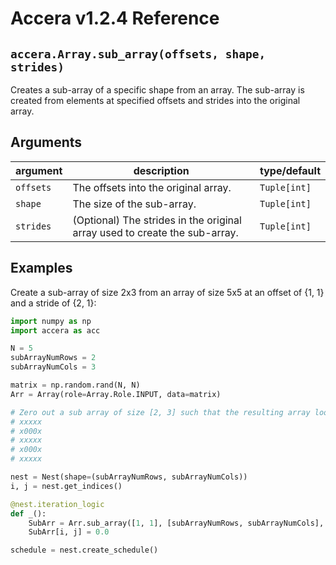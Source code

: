 [//]: # (Project: Accera)
[//]: # (Version: v1.2.4)

# Accera v1.2.4 Reference

## `accera.Array.sub_array(offsets, shape, strides)`
Creates a sub-array of a specific shape from an array. The sub-array is created from elements at specified offsets and strides into the original array.

## Arguments

argument | description | type/default
--- | --- | ---
`offsets` | The offsets into the original array. | `Tuple[int]`
`shape` | The size of the sub-array. | `Tuple[int]`
`strides` | (Optional) The strides in the original array used to create the sub-array. | `Tuple[int]`

## Examples

Create a sub-array of size 2x3 from an array of size 5x5 at an offset of {1, 1} and a stride of {2, 1}:

```python
import numpy as np
import accera as acc

N = 5
subArrayNumRows = 2
subArrayNumCols = 3

matrix = np.random.rand(N, N)
Arr = Array(role=Array.Role.INPUT, data=matrix)

# Zero out a sub array of size [2, 3] such that the resulting array looks like this:
# xxxxx
# x000x
# xxxxx
# x000x
# xxxxx

nest = Nest(shape=(subArrayNumRows, subArrayNumCols))
i, j = nest.get_indices()

@nest.iteration_logic
def _():
    SubArr = Arr.sub_array([1, 1], [subArrayNumRows, subArrayNumCols], [2, 1])
    SubArr[i, j] = 0.0

schedule = nest.create_schedule()
```


<div style="page-break-after: always;"></div>
